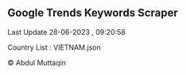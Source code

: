 

## Google Trends Keywords Scraper 
 
Last Update 28-06-2023 , 09:20:58

Country List :
VIETNAM.json



© Abdul Muttaqin 
